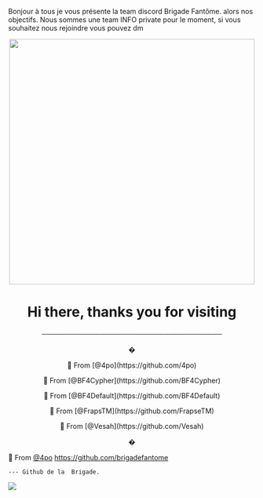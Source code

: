 Bonjour à tous je vous présente la team discord Brigade Fantôme.
alors nos objectifs.
Nous sommes une team INFO private pour le moment, si vous souhaitez nous rejoindre vous pouvez dm

<p align="center"><img src="https://64.media.tumblr.com/2350f50437f89d6a3327b5f44d80d33c/ed4bcc2fbb22d0a3-5b/s540x810/fcf58de2b1cc03bb8f73556382a9f10d7f5b95cb.gif" width="500"> 

<p align="center">
<h1 align="center">Hi there, thanks you for visiting</h1>
<p align="center">
─────────────────────────────────────
<br>
<p align="center">
�
<p align="center">
🔎 From [@4po](https://github.com/4po)
<p align="center">
🔎 From [@BF4Cypher](https://github.com/BF4Cypher)
<p align="center">
🔎 From [@BF4Default](https://github.com/BF4Default)
<p align="center">
🔎 From [@FrapsTM](https://github.com/FrapseTM)
<p align="center">
🔎 From [@Vesah](https://github.com/Vesah)
<p align="center">
�


🔎 From [@4po](https://github.com/4po)
</a>
https://github.com/brigadefantome

    --- Github de la  Brigade.

<a href="https://discord.gg/brigadefantome">
         <img src="https://img.shields.io/website?color=8136CA&down_color=brigadefantome&down_message=brigadefantome&label=DISCORD&logo=prophecy&logoColor=black&style=for-the-badge&up_color=brigade-fantome&up_message=DISCORD.GG%2Fbrigadefantome&url=https%3A%2F%2Fdiscord.gg%brigadefantome">
         </a>
